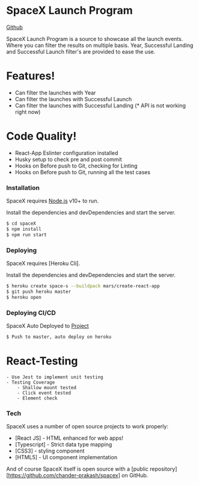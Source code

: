 # SpaceX Launch Program

[Github](https://github.com/chander-prakash/spacex)

SpaceX Launch Program is a source to showcase all the launch events. Where you can filter the results on multiple basis. Year, Successful Landing and Successful Launch filter's are provided to ease the use.


# Features!

  - Can filter the launches with Year
  - Can filter the launches with Successful Launch
  - Can filter the launches with Successful Landing (* API is not working right now)


# Code Quality!

  - React-App Eslinter configuration installed
  - Husky setup to check pre and post commit
  - Hooks on Before push to Git, checking for Linting
  - Hooks on Before push to Git, running all the test cases

### Installation

SpaceX requires [Node.js](https://nodejs.org/) v10+ to run.

Install the dependencies and devDependencies and start the server.

```sh
$ cd spaceX
$ npm install
$ npm run start
```


### Deploying

SpaceX requires [Heroku Cli].

Install the dependencies and devDependencies and start the server.

```sh
$ heroku create space-s --buildpack mars/create-react-app 
$ git push heroku master
$ heroku open
```

### Deploying CI/CD
SpaceX Auto Deployed to [Project](https://space-s.herokuapp.com/)

```sh
$ Push to master, auto deploy on heroku
```


# React-Testing 
    - Use Jest to implement unit testing
    - Testing Coverage
        - Shallow mount tested
        - Click event tested
        - Element check


### Tech

SpaceX uses a number of open source projects to work properly:
* [React JS] - HTML enhanced for web apps!
* [Typescript] - Strict data type mapping
* [CSS3] - styling component
* [HTML5] - UI component implementation


And of course SpaceX itself is open source with a [public repository][https://github.com/chander-prakash/spacex]
 on GitHub.
